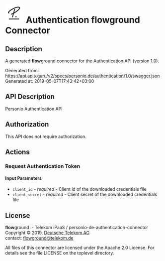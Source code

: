 # ![LOGO](logo.png) Authentication **flow**ground Connector

## Description

A generated **flow**ground connector for the Authentication API (version 1.0).

Generated from: https://api.apis.guru/v2/specs/personio.de/authentication/1.0/swagger.json<br/>
Generated at: 2019-05-07T17:43:42+03:00

## API Description

Personio Authentication API

## Authorization

This API does not require authorization.

## Actions

### Request Authentication Token

#### Input Parameters
* `client_id` - _required_ - Client id of the downloaded credentials file
* `client_secret` - _required_ - Client secret of the downloaded credentials file

## License

**flow**ground :- Telekom iPaaS / personio-de-authentication-connector<br/>
Copyright © 2019, [Deutsche Telekom AG](https://www.telekom.de)<br/>
contact: flowground@telekom.de

All files of this connector are licensed under the Apache 2.0 License. For details
see the file LICENSE on the toplevel directory.
